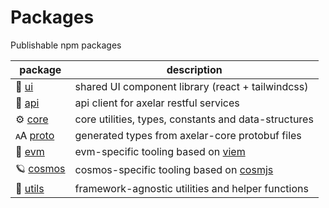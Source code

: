# Packages

Publishable npm packages

| package                        | description                                                                 |
| ------------------------------ | --------------------------------------------------------------------------- |
| 🎨 [ui](/packages/ui)          | shared UI component library (react + tailwindcss)                           |
| 📡 [api](/packages/api)        | api client for axelar restful services                                      |
| ⚙️ [core](/packages//core)     | core utilities, types, constants and data-structures                        |
| 🗚 [proto](/packages/proto)     | generated types from axelar-core protobuf files                             |
| 🐬 [evm](/packages//evm)       | evm-specific tooling based on [viem](https://github.com/wagmi-dev/viem)     |
| 🪐 [cosmos](/packages//cosmos) | cosmos-specific tooling based on [cosmjs](https://github.com/cosmos/cosmjs) |
| 🔧 [utils](/packages/utils)    | framework-agnostic utilities and helper functions                           |
